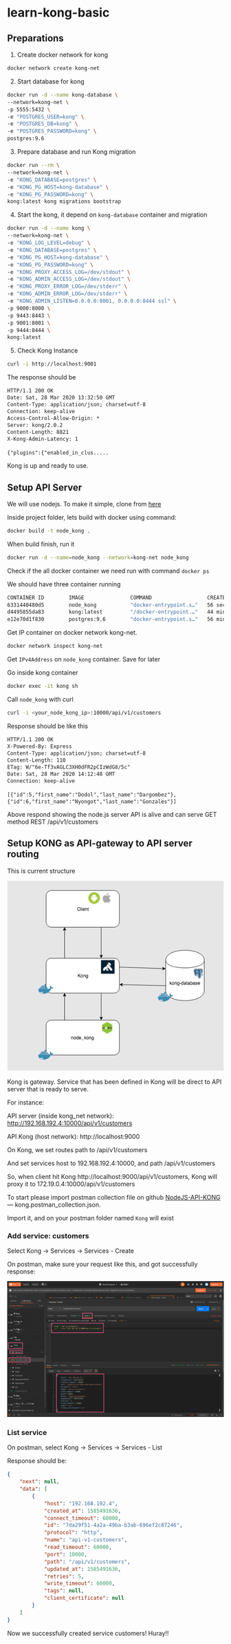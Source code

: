 # learn-kong-basic

## Preparations
1. Create docker network for kong
```sh
docker network create kong-net
```

2. Start database for kong
```sh
docker run -d --name kong-database \
--network=kong-net \
-p 5555:5432 \
-e "POSTGRES_USER=kong" \
-e "POSTGRES_DB=kong" \
-e "POSTGRES_PASSWORD=kong" \
postgres:9.6
```

3. Prepare database and run Kong migration
```sh
docker run --rm \
--network=kong-net \
-e "KONG_DATABASE=postgres" \
-e "KONG_PG_HOST=kong-database" \
-e "KONG_PG_PASSWORD=kong" \
kong:latest kong migrations bootstrap
```

4. Start the kong, it depend on `kong-database` container and migration
```sh
docker run -d --name kong \
--network=kong-net \
-e "KONG_LOG_LEVEL=debug" \
-e "KONG_DATABASE=postgres" \
-e "KONG_PG_HOST=kong-database" \
-e "KONG_PG_PASSWORD=kong" \
-e "KONG_PROXY_ACCESS_LOG=/dev/stdout" \
-e "KONG_ADMIN_ACCESS_LOG=/dev/stdout" \
-e "KONG_PROXY_ERROR_LOG=/dev/stderr" \
-e "KONG_ADMIN_ERROR_LOG=/dev/stderr" \
-e "KONG_ADMIN_LISTEN=0.0.0.0:8001, 0.0.0.0:8444 ssl" \
-p 9000:8000 \
-p 9443:8443 \
-p 9001:8001 \
-p 9444:8444 \
kong:latest
```

5. Check Kong Instance
```sh
curl -i http://localhost:9001
```

The response should be
```
HTTP/1.1 200 OK
Date: Sat, 28 Mar 2020 13:32:50 GMT
Content-Type: application/json; charset=utf-8
Connection: keep-alive
Access-Control-Allow-Origin: *
Server: kong/2.0.2
Content-Length: 8821
X-Kong-Admin-Latency: 1

{"plugins":{"enabled_in_clus.....
```

Kong is up and ready to use.


## Setup API Server
We will use nodejs. To make it simple, clone from [here](https://github.com/faren/NodeJS-API-KONG)

Inside project folder, lets build with docker using command:
```sh
docker build -t node_kong .
```
When build finish, run it
```sh
docker run -d --name=node_kong --network=kong-net node_kong
```
Check if the all docker container we need run with command `docker ps`

We should have three container running
```sh
CONTAINER ID        IMAGE               COMMAND                  CREATED             STATUS              PORTS                                                                                            NAMES
6331440480d5        node_kong           "docker-entrypoint.s…"   56 seconds ago      Up 56 seconds       10000/tcp                                                                                        node_kong
d4495855da83        kong:latest         "/docker-entrypoint.…"   44 minutes ago      Up 44 minutes       0.0.0.0:9000->8000/tcp, 0.0.0.0:9001->8001/tcp, 0.0.0.0:9443->8443/tcp, 0.0.0.0:9444->8444/tcp   kong
e12e70d1f830        postgres:9.6        "docker-entrypoint.s…"   56 minutes ago      Up 56 minutes       0.0.0.0:5555->5432/tcp                                                                           kong-database

```
Get IP container on docker network kong-net.
```sh
docker network inspect kong-net
```
Get `IPv4Address` on `node_kong` container. Save for later

Go inside kong container
```sh
docker exec -it kong sh
```
Call `node_kong` with curl
```sh
curl -i <your_node_kong_ip>:10000/api/v1/customers
```
Response should be like this
```
HTTP/1.1 200 OK
X-Powered-By: Express
Content-Type: application/json; charset=utf-8
Content-Length: 110
ETag: W/"6e-Tf3vAGLC3XH0dFR2pCIzWdG8/5c"
Date: Sat, 28 Mar 2020 14:12:48 GMT
Connection: keep-alive

[{"id":5,"first_name":"Dodol","last_name":"Dargombez"},{"id":6,"first_name":"Nyongot","last_name":"Gonzales"}]
```
Above respond showing the node.js server API is alive and can serve GET method REST /api/v1/customers

## Setup KONG as API-gateway to API server routing
This is current structure

![kong structure](https://raw.githubusercontent.com/ardinusawan/learn-kong-basic/master/kong%20structure.png)

Kong is gateway. Service that has been defined in Kong will be direct to API server that is ready to serve.

For instance:

API server (inside kong_net network): http://192.168.192.4:10000/api/v1/customers

API Kong (host network): http://localhost:9000

On Kong, we set routes path to /api/v1/customers

And set services host to 192.168.192.4:10000, and path /api/v1/customers

So, when client hit Kong http://localhost:9000/api/v1/customers, Kong will proxy it to 172.19.0.4:10000/api/v1/customers

To start please import postman collection file on github [NodeJS-API-KONG](https://github.com/faren/NodeJS-API-KONG) — kong.postman_collection.json.

Import it, and on your postman folder named `Kong` will exist

### Add service: customers
Select Kong -> Services -> Services - Create

On postman, make sure your request like this, and got successfully response:

![Create new services](https://raw.githubusercontent.com/ardinusawan/learn-kong-basic/master/create.png)

### List service
On postman, select Kong -> Services -> Services - List

Response should be:
```json
{
    "next": null,
    "data": [
        {
            "host": "192.168.192.4",
            "created_at": 1585491636,
            "connect_timeout": 60000,
            "id": "7da29f51-4a2a-49ba-b3ab-696ef2c87246",
            "protocol": "http",
            "name": "api-v1-customers",
            "read_timeout": 60000,
            "port": 10000,
            "path": "/api/v1/customers",
            "updated_at": 1585491636,
            "retries": 5,
            "write_timeout": 60000,
            "tags": null,
            "client_certificate": null
        }
    ]
}
```
Now we successfully created service customers! Huray!!
